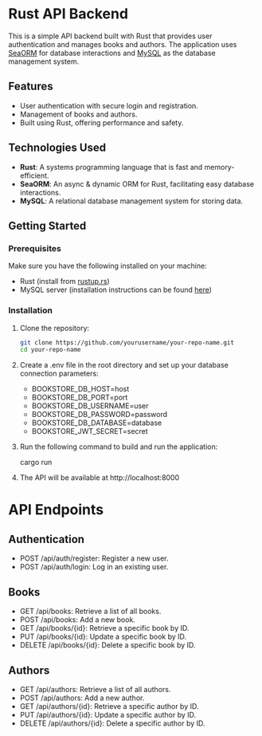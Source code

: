 # Rust API Backend

This is a simple API backend built with Rust that provides user authentication and manages books and authors. The application uses [SeaORM](https://www.sea-orm.org/) for database interactions and [MySQL](https://www.mysql.com/) as the database management system.

## Features

- User authentication with secure login and registration.
- Management of books and authors.
- Built using Rust, offering performance and safety.

## Technologies Used

- **Rust**: A systems programming language that is fast and memory-efficient.
- **SeaORM**: An async & dynamic ORM for Rust, facilitating easy database interactions.
- **MySQL**: A relational database management system for storing data.

## Getting Started

### Prerequisites

Make sure you have the following installed on your machine:

- Rust (install from [rustup.rs](https://rustup.rs/))
- MySQL server (installation instructions can be found [here](https://dev.mysql.com/doc/refman/8.0/en/installing.html))

### Installation

1. Clone the repository:

   ```bash
   git clone https://github.com/yourusername/your-repo-name.git
   cd your-repo-name

2. Create a .env file in the root directory and set up your database connection parameters:

   - BOOKSTORE_DB_HOST=host
   - BOOKSTORE_DB_PORT=port
   - BOOKSTORE_DB_USERNAME=user
   - BOOKSTORE_DB_PASSWORD=password
   - BOOKSTORE_DB_DATABASE=database
   - BOOKSTORE_JWT_SECRET=secret

3. Run the following command to build and run the application:

   cargo run

4. The API will be available at http://localhost:8000

# API Endpoints

## Authentication
- POST /api/auth/register: Register a new user.
- POST /api/auth/login: Log in an existing user.

## Books
- GET /api/books: Retrieve a list of all books.
- POST /api/books: Add a new book.
- GET /api/books/{id}: Retrieve a specific book by ID.
- PUT /api/books/{id}: Update a specific book by ID.
- DELETE /api/books/{id}: Delete a specific book by ID.

## Authors
- GET /api/authors: Retrieve a list of all authors.
- POST /api/authors: Add a new author.
- GET /api/authors/{id}: Retrieve a specific author by ID.
- PUT /api/authors/{id}: Update a specific author by ID.
- DELETE /api/authors/{id}: Delete a specific author by ID.
